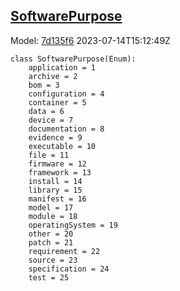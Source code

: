 ## [SoftwarePurpose](https://github.com/spdx/spdx-3-model/blob/main/model/Software/Vocabularies/SoftwarePurpose.md)
Model: [7d135f6](https://github.com/spdx/spdx-3-model/commit/7d135f6b3c1c412e06ae2ca73da3cbbbcdbc5cda) 2023-07-14T15:12:49Z
```
class SoftwarePurpose(Enum):
    application = 1
    archive = 2
    bom = 3
    configuration = 4
    container = 5
    data = 6
    device = 7
    documentation = 8
    evidence = 9
    executable = 10
    file = 11
    firmware = 12
    framework = 13
    install = 14
    library = 15
    manifest = 16
    model = 17
    module = 18
    operatingSystem = 19
    other = 20
    patch = 21
    requirement = 22
    source = 23
    specification = 24
    test = 25
```
